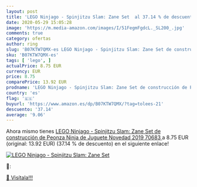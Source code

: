 ```yaml
---
layout: post
title: 'LEGO Ninjago - Spinjitzu Slam: Zane Set  al 37.14 % de descuento'
date: 2020-05-29 15:05:28
image: 'https://m.media-amazon.com/images/I/51FegmFgdcL._SL200_.jpg'
comments: true
category: ofertas
author: ring
slug: 'B07KTW7QMX-es LEGO Ninjago - Spinjitzu Slam: Zane Set de construcción de...'
sku: 'B07KTW7QMX-es'
tags: [ 'lego', ]
actualPrice: 8.75 EUR
currency: EUR
price: 8.75
comparePrice: 13.92 EUR
prodname: 'LEGO Ninjago - Spinjitzu Slam: Zane Set de construcción de Peonza Ninja de Juguete  Novedad 2019  70683 '
country: 'es'
flag: '🇪🇸'
buyurl: 'https://www.amazon.es/dp/B07KTW7QMX/?tag=tolees-21'
descuento: '37.14'
average: '9.06'
---
```


Ahora mismo tienes [LEGO Ninjago - Spinjitzu Slam: Zane Set de construcción de Peonza Ninja de Juguete  Novedad 2019  70683 ](https://www.amazon.es/dp/B07KTW7QMX/?tag=tolees-21) a 8.75 EUR (original: 13.92 EUR) (37.14 %  de descuento) en el siguiente enlace!

[![LEGO Ninjago - Spinjitzu Slam: Zane Set ](https://m.media-amazon.com/images/I/51FegmFgdcL._SL200_.jpg)](https://www.amazon.es/dp/B07KTW7QMX/?tag=tolees-21)

🔎:


[🛒 Visítala!!!](https://www.amazon.es/dp/B07KTW7QMX/?tag=tolees-21)
